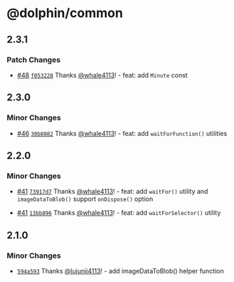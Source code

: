 # @dolphin/common

## 2.3.1

### Patch Changes

- [#48](https://github.com/whale4113/cloud-document-converter/pull/48) [`f053228`](https://github.com/whale4113/cloud-document-converter/commit/f053228ec2e1c55233d67f42da82c90727d8de33) Thanks [@whale4113](https://github.com/whale4113)! - feat: add `Minute` const

## 2.3.0

### Minor Changes

- [#46](https://github.com/whale4113/cloud-document-converter/pull/46) [`30b8082`](https://github.com/whale4113/cloud-document-converter/commit/30b8082634d96bbd03b32aa6e6e41371f8c6251b) Thanks [@whale4113](https://github.com/whale4113)! - feat: add `waitForFunction()` utilities

## 2.2.0

### Minor Changes

- [#41](https://github.com/whale4113/cloud-document-converter/pull/41) [`73917d7`](https://github.com/whale4113/cloud-document-converter/commit/73917d76bfbebb81729680b232ab5504bde724b2) Thanks [@whale4113](https://github.com/whale4113)! - feat: add `waitFor()` utility and `imageDataToBlob()` support `onDispose()` option

- [#41](https://github.com/whale4113/cloud-document-converter/pull/41) [`13bb896`](https://github.com/whale4113/cloud-document-converter/commit/13bb896222f0e6fbc1ef27cbf8be87601d6184e9) Thanks [@whale4113](https://github.com/whale4113)! - feat: add `waitForSelector()` utility

## 2.1.0

### Minor Changes

- [`594a593`](https://github.com/lujunji4113/dolphin/commit/594a5937a68d0cdd57525374d82ba86af924cce3) Thanks [@lujunji4113](https://github.com/lujunji4113)! - add imageDataToBlob() helper function
